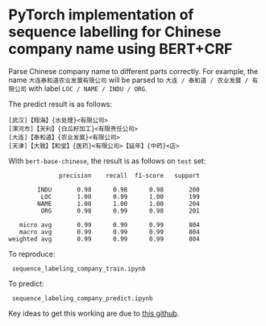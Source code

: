 # PyTorch implementation of sequence labelling for Chinese company name using BERT+CRF
 
Parse Chinese company name to different parts correctly. For example, the name `大连泰和道农业发展有限公司` will be parsed to `大连 / 泰和道 / 农业发展 / 有限公司` with label `LOC / NAME / INDU / ORG`.

The predict result is as follows:

```
[武汉]【翔海】{水处理}<有限公司>
[漯河市]【天利】{白瓜籽加工}<有限责任公司>
[大连]【泰和道】{农业发展}<有限公司>
[天津]【大致】【和堂】{医药}<有限公司>【延年】{中药}<店>
```

With `bert-base-chinese`, the result is as follows on `test` set:

```
              precision    recall  f1-score   support

        INDU       0.98      0.98      0.98       200
         LOC       1.00      0.99      1.00       199
        NAME       1.00      1.00      1.00       204
         ORG       0.98      0.99      0.98       201

   micro avg       0.99      0.99      0.99       804
   macro avg       0.99      0.99      0.99       804
weighted avg       0.99      0.99      0.99       804
```

To reproduce:
```
 sequence_labeling_company_train.ipynb
```

To predict:
```
 sequence_labeling_company_predict.ipynb
```


Key ideas to get this working are due to [this github](https://github.com/chnsh/BERT-NER-CoNLL).
